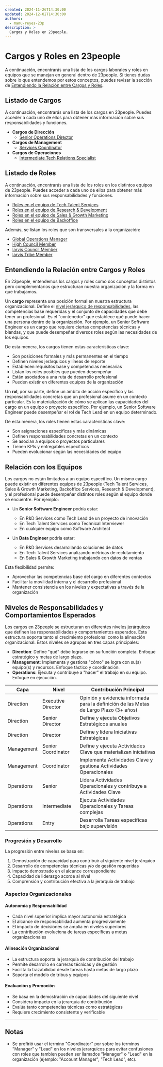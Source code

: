 ```yaml
---
created: 2024-11-26T14:30:00
updated: 2024-12-02T14:30:00
authors:
  - manu-reyes-23p
description: >
  Cargos y Roles en 23people.
---
```


# Cargos y Roles en 23people

A continuación, encontrarás una lista de los cargos laborales y roles en equipos que se manejan en general dentro de 23people. Si tienes dudas sobre lo que entendemos por estos conceptos, puedes revisar la sección de [Entendiendo la Relación entre Cargos y Roles](#entendiendo-la-relación-entre-cargos-y-roles).

## Listado de Cargos

A continuación, encontrarás una lista de los cargos en 23people. Puedes acceder a cada uno de ellos para obtener más información sobre sus responsabilidades y funciones.

- **Cargos de Dirección**
    - [Senior Operations Director](./positions/senior-operations-director)
- **Cargos de Management**
    - [Services Coordinator](./positions/services-coordinator)
- **Cargos de Operaciones**
    - [Intermediate Tech Relations Specialist](./positions/Intermediate-tech-relations-specialist)

## Listado de Roles

A continuación, encontrarás una lista de los roles en los distintos equipos de 23people. Puedes acceder a cada uno de ellos para obtener más información sobre sus responsabilidades y funciones.

- [Roles en el equipo de Tech Talent Services](../teams/tech-talent-services/#roles)
- [Roles en el equipo de Research & Development](../teams/research-development/#roles)
- [Roles en el equipo de Sales & Growth Marketing](../teams/sales-growth-marketing/#roles)
- [Roles en el equipo de Backoffice](../teams/backoffice-services/#roles)

Además, se listan los roles que son transversales a la organización:

- [Global Operations Manager](./roles/global-operations-manager.md)
- [High Council Member](../roles/high-council-member.md)
- [Iarvis Council Member](../roles/iarvis-council-member.md)
- [Iarvis Tribe Member](../roles/iarvis-tribe-member.md#operations)

## Entendiendo la Relación entre Cargos y Roles

En 23people, entendemos los cargos y roles como dos conceptos distintos pero complementarios que estructuran nuestra organización y la forma en que trabajamos.

Un **cargo** representa una posición formal en nuestra estructura organizacional. Define el [nivel jerárquico de responsabilidades](./responsibility-levels.md), las competencias base requeridas y el conjunto de capacidades que debe tener un profesional. Es el "contenedor" que establece qué puede hacer una persona dentro de la organización. Por ejemplo, un Senior Software Engineer es un cargo que requiere ciertas competencias técnicas y blandas, y que puede desempeñar diversos roles según las necesidades de los equipos.

De esta menera, los cargos tienen estas características clave:

- Son posiciones formales y más permanentes en el tiempo
- Definen niveles jerárquicos y líneas de reporte
- Establecen requisitos base y competencias necesarias
- Listan los roles posibles que pueden desempeñar
- Están asociados a una ruta de desarrollo profesional
- Pueden existir en diferentes equipos de la organización

Un **rol**, por su parte, define un ámbito de acción específico y las responsabilidades concretas que un profesional asume en un contexto particular. Es la materialización de cómo se aplican las capacidades del cargo en un equipo o proyecto específico. Por ejemplo, un Senior Software Engineer puede desempeñar el rol de Tech Lead en un equipo determinado.

De esta menera, los roles tienen estas características clave:

- Son asignaciones específicas y más dinámicas
- Definen responsabilidades concretas en un contexto
- Se asocian a equipos o proyectos particulares
- Tienen KPIs y entregables específicos
- Pueden evolucionar según las necesidades del equipo

## Relación con los Equipos

Los cargos no están limitados a un equipo específico. Un mismo cargo puede existir en diferentes equipos de 23people (Tech Talent Services, Sales & Growth Marketing, Backoffice Services, Research & Development), y el profesional puede desempeñar distintos roles según el equipo donde se encuentre. Por ejemplo:

- Un **Senior Software Engineer** podría estar:
    - En R&D Services como Tech Lead de un proyecto de innovación
    - En Tech Talent Services como Technical Interviewer
    - En cualquier equipo como Software Architect

- Un **Data Engineer** podría estar:
    - En R&D Services desarrollando soluciones de datos
    - En Tech Talent Services analizando métricas de reclutamiento
    - En Sales & Growth Marketing trabajando con datos de ventas

Esta flexibilidad permite:

- Aprovechar las competencias base del cargo en diferentes contextos
- Facilitar la movilidad interna y el desarrollo profesional
- Mantener consistencia en los niveles y expectativas a través de la organización

## Niveles de Responsabilidades y Comportamientos Esperados

Los cargos en 23people se estructuran en diferentes niveles jerárquicos que definen las responsabilidades y comportamientos esperados. Esta estructura soporta tanto el crecimiento profesional como la alineación organizacional. Estos niveles se agrupas en tres capas principales:

- **Direction**: Define "qué" debe lograrse en su función completa. Enfoque estratégico y metas de largo plazo.
- **Management**: Implementa y gestiona "cómo" se logra con su(s) equipo(s) y recursos. Enfoque táctico y coordinación.
- **Operations**: Ejecuta y contribuye a "hacer" el trabajo en su equipo. Enfoque en ejecución.

| Capa       | Nivel              | Contribución Principal                                                                 |
|------------|--------------------|----------------------------------------------------------------------------------------|
| Direction  | Executive Director | Opinión y evidencia informada para la definición de las Metas de Largo Plazo (3+ años) |
| Direction  | Senior Director    | Define y ejecuta Objetivos Estratégicos anuales                                        |
| Direction  | Director           | Define y lidera Iniciativas Estratégicas                                               |
| Management | Senior Coordinator | Define y ejecuta Actividades Clave que materializan iniciativas                        |
| Management | Coordinator        | Implementa Actividades Clave y gestiona Actividades Operacionales                      |
| Operations | Senior             | Lidera Actividades Operacionales y contribuye a Actividades Clave                      |
| Operations | Intermediate       | Ejecuta Actividades Operacionales y Tareas complejas                                   |
| Operations | Entry              | Desarrolla Tareas específicas bajo supervisión                                         |

### Progresión y Desarrollo

La progresión entre niveles se basa en:

1. Demostración de capacidad para contribuir al siguiente nivel jerárquico
2. Desarrollo de competencias técnicas y/o de gestión requeridas
3. Impacto demostrado en el alcance correspondiente
4. Capacidad de liderazgo acorde al nivel
5. Comprensión y contribución efectiva a la jerarquía de trabajo

### Aspectos Organizacionales

#### Autonomía y Responsabilidad

- Cada nivel superior implica mayor autonomía estratégica
- El alcance de responsabilidad aumenta progresivamente
- El impacto de decisiones se amplía en niveles superiores
- La contribución evoluciona de tareas específicas a metas organizacionales

#### Alineación Organizacional

- La estructura soporta la jerarquía de contribución del trabajo
- Permite desarrollo en carreras técnicas y de gestión
- Facilita la trazabilidad desde tareas hasta metas de largo plazo
- Soporta el modelo de tribus y equipos

#### Evaluación y Promoción

- Se basa en la demostración de capacidades del siguiente nivel
- Considera impacto en la jerarquía de contribución
- Evalúa tanto competencias técnicas como estratégicas
- Requiere crecimiento consistente y verificable

---

## Notas

- Se prefirió usar el termino "Coordinator" por sobre los terminos "Manager" y "Lead" en los niveles jerarquicos para evitar confusiones con roles que tambien pueden ser llamados "Manager" o "Lead" en la organización (ejemplo: "Account Manager", "Tech Lead", etc).
